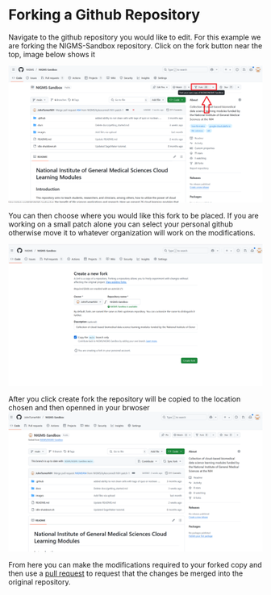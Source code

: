 # Forking a Github Repository

Navigate to the github repository you would like to edit. For this example we are forking the NIGMS-Sandbox repository. Click on the fork button near the top, image below shows it

![](../images/images_for_github_fork/ForkCommand.png)

You can then choose where you would like this fork to be placed. If you are working on a small patch alone you can select your personal github otherwise move it to whatever organization 
will work on the modifications. 

![](../images/images_for_github_fork/CreateLocal.png)

After you click create fork the repository will be copied to the location chosen and then openned in your brwoser
![](../images/images_for_github_fork/final.png)

From here you can make the modifications required to your forked copy and then use a [pull request](https://github.com/NIGMS/NIGMS-Sandbox/blob/main/docs/HowToPullRequest.md) to request that the changes be merged into the original repository.